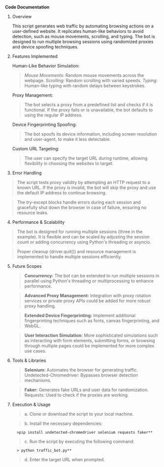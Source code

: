 **Code Documentation**

1. Overview
   
   This script generates web traffic by automating browsing actions on a user-defined website. It replicates human-like behaviors to avoid detection, such as mouse movements, scrolling, and typing.
The bot is designed to run multiple browsing sessions using randomized proxies and device spoofing techniques.

2. Features Implemented
   
   Human-Like Behavior Simulation:
    > *Mouse Movements:* Random mouse movements across the webpage.
    > *Scrolling:* Random scrolling with varied speeds.
    > *Typing:* Human-like typing with random delays between keystrokes.
    
   Proxy Management:
    > The bot selects a proxy from a predefined list and checks if it is functional. If the proxy fails or is unavailable, the bot defaults to using the regular IP address.

   Device Fingerprinting Spoofing:
    > The bot spoofs its device information, including screen resolution and user-agent, to make it less detectable.

   Custom URL Targeting:
    > The user can specify the target URL during runtime, allowing flexibility in choosing the websites to target.

3. Error Handling
>The script tests proxy validity by attempting an HTTP request to a known URL. If the proxy is invalid, the bot will skip the proxy and use the default IP address to continue browsing.

>The try-except blocks handle errors during each session and gracefully shut down the browser in case of failure, ensuring no resource leaks.

4. Performance & Scalability
> The bot is designed for running multiple sessions (three in the example). It is flexible and can be scaled by adjusting the session count or adding concurrency using Python's threading or asyncio.

> Proper cleanup (driver.quit()) and resource management is implemented to handle multiple sessions efficiently.

5. Future Scopes
    > **Concurrency:** The bot can be extended to run multiple sessions in parallel using Python's threading or multiprocessing to enhance performance.
    
    > **Advanced Proxy Management:** Integration with proxy rotation services or private proxy APIs could be added for more robust proxy handling.
    
    > **Extended Device Fingerprinting:** Implement additional fingerprinting techniques such as fonts, canvas fingerprinting, and WebGL.
    
    > **User Interaction Simulation:** More sophisticated simulations such as interacting with form elements, submitting forms, or browsing through multiple pages could be implemented for more complex use cases.

6. Tools & Libraries
    > **Selenium:** Automates the browser for generating traffic.
Undetected-Chromedriver: Bypasses browser detection mechanisms.
     
    > **Faker:** Generates fake URLs and user data for randomization.
Requests: Used to check if the proxies are working.

7. Execution & Usage
   
    > a. Clone or download the script to your local machine.
    
    > b. Install the necessary dependencies:
    
         >pip install undetected-chromedriver selenium requests faker**
   
    > c. Run the script by executing the following command:
    
         > python traffic_bot.py**
    > d. Enter the target URL when prompted.

